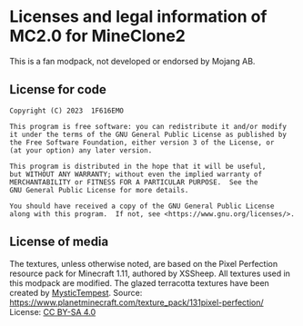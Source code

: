 # Licenses and legal information of MC2.0 for MineClone2

This is a fan modpack, not developed or endorsed by Mojang AB.

## License for code

    Copyright (C) 2023  1F616EMO

    This program is free software: you can redistribute it and/or modify
    it under the terms of the GNU General Public License as published by
    the Free Software Foundation, either version 3 of the License, or
    (at your option) any later version.

    This program is distributed in the hope that it will be useful,
    but WITHOUT ANY WARRANTY; without even the implied warranty of
    MERCHANTABILITY or FITNESS FOR A PARTICULAR PURPOSE.  See the
    GNU General Public License for more details.

    You should have received a copy of the GNU General Public License
    along with this program.  If not, see <https://www.gnu.org/licenses/>.

## License of media

The textures, unless otherwise noted, are based on the Pixel Perfection resource pack for Minecraft 1.11,
authored by XSSheep. All textures used in this modpack are modified.
The glazed terracotta textures have been created by [MysticTempest](https://github.com/MysticTempest).
Source: <https://www.planetminecraft.com/texture_pack/131pixel-perfection/>
License: [CC BY-SA 4.0](http://creativecommons.org/licenses/by-sa/4.0/)
